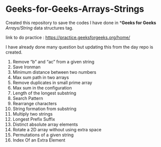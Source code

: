 # Geeks-for-Geeks-Arrays-Strings

Created this repository to save the codes I have done in ***Geeks for Geeks** *Arrays/String* data structures tag.

link to do practice : https://practice.geeksforgeeks.org/home/

I have already done many question but updating this from the day repo is created.


1. Remove “b” and “ac” from a given string
2. Save Ironman
3. Minimum distance between two numbers 
4. Max sum path in two arrays 
5. Remove duplicates in small prime array
6. Max sum in the configuration 
7. Length of the longest substring 
8. Search Pattern
9. Rearrange characters
10. String formation from substring 
11. Multiply two strings
12. Longest Prefix Suffix 
13. Distinct absolute array elements
14. Rotate a 2D array without using extra space
15. Permutations of a given string 
16. Index Of an Extra Element 
